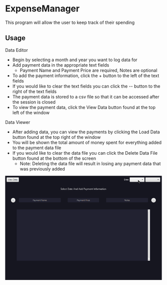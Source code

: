 # ExpenseManager
This program will allow the user to keep track of their spending

## Usage
Data Editor
- Begin by selecting a month and year you want to log data for
- Add payment data in the appropriate text fields
  - Payment Name and Payment Price are required, Notes are optional
- To add the payment information, click the + button to the left of the text fields
- If you would like to clear the text fields you can click the -- button to the right of the text fields
- The payment data is stored to a csv file so that it can be accessed after the session is closed
- To view the payment data, click the View Data button found at the top left of the window


Data Viewer
- After adding data, you can view the payments by clicking the Load Data button found at the top right of the window
- You will be shown the total amount of money spent for everything added to the payment data file
- If you would like to clear the data file you can click the Delete Data File button found at the bottom of the screen
  - Note: Deleting the data file will result in losing any payment data that was previously added

<img src="images/EM.gif">
